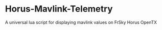 # Horus-Mavlink-Telemetry
A universal lua script for displaying mavlink values on FrSky Horus OpenTX
